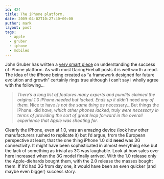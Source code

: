 ```yaml
---
id: 424
title: The iPhone platform.
date: 2009-04-02T10:27:40+00:00
author: mark
layout: post
tags:
  - apple
  - gruber
  - iphone
  - mobiles
---
```

John Gruber has written a [very smart piece](http://daringfireball.net/2009/04/complex) on understanding the success of iPhone platform. As with most DaringFireball posts it is well worth a read. The idea of the iPhone being created as &#8220;a framework designed for future evolution and growth&#8221; certainly rings true although i can&#8217;t say i wholly agree with the following&#8230;

> _There’s a long list of features many experts and pundits claimed the original 1.0 iPhone needed but lacked. Ends up it didn’t_ need _any of them._ Nice to have _is not the same thing as_ necessary_. But things the iPhone_ did _have, which other phones lacked, truly were necessary in terms of providing the sort of great leap forward in the overall experience that Apple was shooting for._

Clearly the iPhone, even at 1.0, was an amazing device (look how other manufacturers rushed to replicate it) but I&#8217;d argue, from the European perspective at least, that the one thing iPhone 1.0 did **need** was 3G connectivity. It might have been sophisticated in almost everything else but the lack of something as trivial as 3G was laughable. Look at how sales over here increased when the 3G model finally arrived. With the 1.0 release only the Apple-diehards bought them, with the 2.0 release the masses bought them. If it&#8217;d had 3G from day one, it would have been an even quicker (and maybe even bigger) success story.